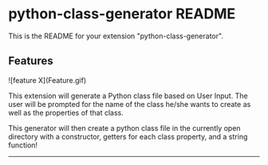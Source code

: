 # python-class-generator README

This is the README for your extension "python-class-generator".

## Features


\!\[feature X\]\(Feature.gif\)

This extension will generate a Python class file based on User Input. The user will be prompted for the name of the class he/she wants to create as well as the properties of that class.

This generator will then create a python class file in the currently open directory with a constructor, getters for each class property, and a string function!



--------------------------------------------------------------------------------------------------------
